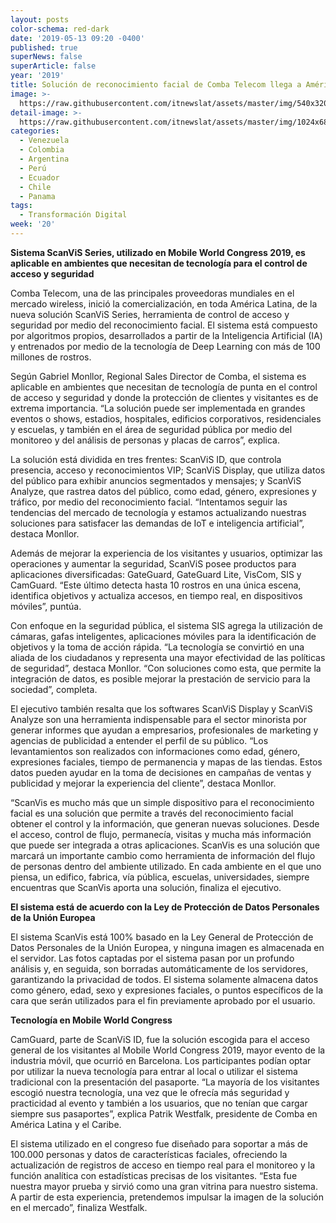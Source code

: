 ```yaml
---
layout: posts
color-schema: red-dark
date: '2019-05-13 09:20 -0400'
published: true
superNews: false
superArticle: false
year: '2019'
title: Solución de reconocimiento facial de Comba Telecom llega a América Latina
image: >-
  https://raw.githubusercontent.com/itnewslat/assets/master/img/540x320/reconocimiento-facial-p.jpg
detail-image: >-
  https://raw.githubusercontent.com/itnewslat/assets/master/img/1024x680/reconocimiento-facial-g.jpg
categories:
  - Venezuela
  - Colombia
  - Argentina
  - Perú
  - Ecuador
  - Chile
  - Panama
tags:
  - Transformación Digital
week: '20'
---
```

**Sistema ScanViS Series, utilizado en Mobile World Congress 2019, es aplicable en ambientes que necesitan de tecnología para el control de acceso y seguridad**

Comba Telecom, una de las principales proveedoras mundiales en el mercado wireless, inició la comercialización, en toda América Latina, de la nueva solución ScanViS Series, herramienta de control de acceso y seguridad por medio del reconocimiento facial. El sistema está compuesto por algoritmos propios, desarrollados a partir de la Inteligencia Artificial (IA) y entrenados por medio de la tecnología de Deep Learning con más de 100 millones de rostros.

Según Gabriel Monllor, Regional Sales Director de Comba, el sistema es aplicable en ambientes que necesitan de tecnología de punta en el control de acceso y seguridad y donde la protección de clientes y visitantes es de extrema importancia. “La solución puede ser implementada en grandes eventos o shows, estadios, hospitales, edificios corporativos, residenciales y escuelas, y también en el área de seguridad pública por medio del monitoreo y del análisis de personas y placas de carros”, explica.

La solución está dividida en tres frentes: ScanViS ID, que controla presencia, acceso y reconocimientos VIP; ScanViS Display, que utiliza datos del público para exhibir anuncios segmentados y mensajes; y ScanViS Analyze, que rastrea datos del público, como edad, género, expresiones y tráfico, por medio del reconocimiento facial. “Intentamos seguir las tendencias del mercado de tecnología y estamos actualizando nuestras soluciones para satisfacer las demandas de IoT e inteligencia artificial”, destaca Monllor.

Además de mejorar la experiencia de los visitantes y usuarios, optimizar las operaciones y aumentar la seguridad, ScanViS posee productos para aplicaciones diversificadas: GateGuard, GateGuard Lite, VisCom, SIS y CamGuard. “Este último detecta hasta 10 rostros en una única escena, identifica objetivos y actualiza accesos, en tiempo real, en dispositivos móviles”, puntúa.

Con enfoque en la seguridad pública, el sistema SIS agrega la utilización de cámaras, gafas inteligentes, aplicaciones móviles para la identificación de objetivos y la toma de acción rápida. “La tecnología se convirtió en una aliada de los ciudadanos y representa una mayor efectividad de las políticas de seguridad”, destaca Monllor. “Con soluciones como esta, que permite la integración de datos, es posible mejorar la prestación de servicio para la sociedad”, completa.

El ejecutivo también resalta que los softwares ScanViS Display y ScanViS Analyze son una herramienta indispensable para el sector minorista por generar informes que ayudan a empresarios, profesionales de marketing y agencias de publicidad a entender el perfil de su público. “Los levantamientos son realizados con informaciones como edad, género, expresiones faciales, tiempo de permanencia y mapas de las tiendas. Estos datos pueden ayudar en la toma de decisiones en campañas de ventas y publicidad y mejorar la experiencia del cliente”, destaca Monllor.

“ScanVis es mucho más que un simple dispositivo para el reconocimiento facial es una solución que permite a través del reconocimiento facial obtener el control y la información, que generan nuevas soluciones. Desde el acceso, control de flujo, permanecía, visitas y mucha más información que puede ser integrada a otras aplicaciones. ScanVis es una solución que marcará un importante cambio como herramienta de información del flujo de personas dentro del ambiente utilizado. En cada ambiente en el que uno piensa, un edifico, fabrica, vía pública, escuelas, universidades, siempre encuentras que ScanVis aporta una solución, finaliza el ejecutivo.

**El sistema está de acuerdo con la Ley de Protección de Datos Personales de la Unión Europea**

El sistema ScanVis está 100% basado en la Ley General de Protección de Datos Personales de la Unión Europea, y ninguna imagen es almacenada en el servidor. Las fotos captadas por el sistema pasan por un profundo análisis y, en seguida, son borradas automáticamente de los servidores, garantizando la privacidad de todos. El sistema solamente almacena datos como género, edad, sexo y expresiones faciales, o puntos específicos de la cara que serán utilizados para el fin previamente aprobado por el usuario.

**Tecnología en Mobile World Congress**

CamGuard, parte de ScanViS ID, fue la solución escogida para el acceso general de los visitantes al Mobile World Congress 2019, mayor evento de la industria móvil, que ocurrió en Barcelona. Los participantes podían optar por utilizar la nueva tecnología para entrar al local o utilizar el sistema tradicional con la presentación del pasaporte. “La mayoría de los visitantes escogió nuestra tecnología, una vez que le ofrecía más seguridad y practicidad al evento y también a los usuarios, que no tenían que cargar siempre sus pasaportes”, explica Patrik Westfalk, presidente de Comba en América Latina y el Caribe.

El sistema utilizado en el congreso fue diseñado para soportar a más de 100.000 personas y datos de características faciales, ofreciendo la actualización de registros de acceso en tiempo real para el monitoreo y la función analítica con estadísticas precisas de los visitantes. “Esta fue nuestra mayor prueba y sirvió como una gran vitrina para nuestro sistema. A partir de esta experiencia, pretendemos impulsar la imagen de la solución en el mercado”, finaliza Westfalk.